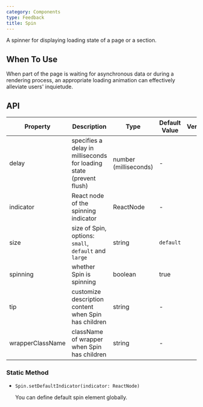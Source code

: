```yaml
---
category: Components
type: Feedback
title: Spin
---
```


A spinner for displaying loading state of a page or a section.

## When To Use

When part of the page is waiting for asynchronous data or during a rendering process, an appropriate loading animation can effectively alleviate users' inquietude.

## API

| Property | Description | Type | Default Value | Version |
| --- | --- | --- | --- | --- |
| delay | specifies a delay in milliseconds for loading state (prevent flush) | number (milliseconds) | - |  |
| indicator | React node of the spinning indicator | ReactNode | - |  |
| size | size of Spin, options: `small`, `default` and `large` | string | `default` |  |
| spinning | whether Spin is spinning | boolean | true |  |
| tip | customize description content when Spin has children | string | - |  |
| wrapperClassName | className of wrapper when Spin has children | string | - |  |

### Static Method

- `Spin.setDefaultIndicator(indicator: ReactNode)`

  You can define default spin element globally.
